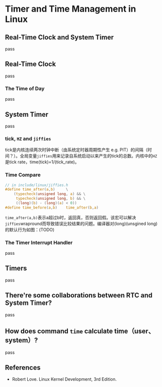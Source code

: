 # Timer and Time Management in Linux

## Real-Time Clock and System Timer
pass

## Real-Time Clock
pass
### The Time of Day
pass

## System Timer
pass
### tick, `HZ` and `jiffies`
tick是内核连续两次时钟中断（由系统定时器周期性产生 e.g. PIT）的间隔（时间？）。全局变量`jiffies`用来记录自系统启动以来产生的tick的总数。内核中的`HZ`是tick rate，time(tick)=1/(tick_rate)。

### Time Compare
```c
// in include/linux/jiffies.h
#define time_after(a,b)		\
	(typecheck(unsigned long, a) && \
	 typecheck(unsigned long, b) && \
	 ((long)(b) - (long)(a) < 0))
#define time_before(a,b)	time_after(b,a)
```
`time_after(a,b)`表示a超过b时，返回真，否则返回假。该宏可以解决`jiffies`wrapround而导致错误比较结果的问题。编译器对(long)(unsgined long)的默认行为如图：(TODO)

### The Timer Interrupt Handler
pass

## Timers
pass

## There're some collaborations between RTC and System Timer?
pass

## How does command `time` calculate time（user、system）?
pass

## References
- Robert Love. Linux Kernel Development, 3rd Edition.